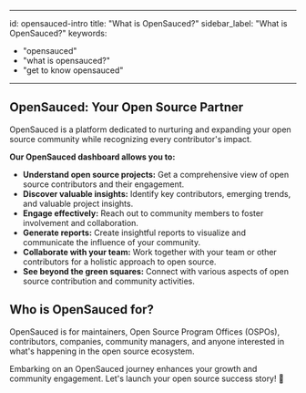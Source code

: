 ---
id: opensauced-intro
title: "What is OpenSauced?"
sidebar_label: "What is OpenSauced?"
keywords:
  - "opensauced"
  - "what is opensauced?"
  - "get to know opensauced"
  ---

## OpenSauced: Your Open Source Partner

OpenSauced is a platform dedicated to nurturing and expanding your open source community while recognizing every contributor's impact.

**Our OpenSauced dashboard allows you to:**

- **Understand open source projects:** Get a comprehensive view of open source contributors and their engagement.
- **Discover valuable insights:** Identify key contributors, emerging trends, and valuable project insights.
- **Engage effectively:** Reach out to community members to foster involvement and collaboration.
- **Generate reports:** Create insightful reports to visualize and communicate the influence of your community.
- **Collaborate with your team:** Work together with your team or other contributors for a holistic approach to open source.
- **See beyond the green squares:** Connect with various aspects of open source contribution and community activities.

## Who is OpenSauced for?

OpenSauced is for maintainers, Open Source Program Offices (OSPOs), contributors, companies, community managers, and anyone interested in what's happening in the open source ecosystem.

Embarking on an OpenSauced journey enhances your growth and community engagement. Let's launch your open source success story! 🚀
